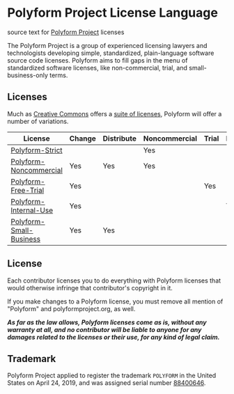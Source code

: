 # Polyform Project License Language

source text for [Polyform Project](https://polyformproject.org) licenses

The Polyform Project is a group of experienced licensing lawyers and technologists developing simple, standardized, plain-language software source code licenses.  Polyform aims to fill gaps in the menu of standardized software licenses, like non-commercial, trial, and small-business-only terms.

## Licenses

Much as [Creative Commons](https://creativecommons.org) offers a [suite of licenses](https://creativecommons.org/licenses/#licenses), Polyform will offer a number of variations.

| License                   | Change | Distribute | Noncommercial | Trial | Internal | SMB |
| ------------------------- | ------ | ---------- | ------------- | ----- | -------- | --- |
| [Polyform-Strict]         |        |            | Yes           |       |          |     |
| [Polyform-Noncommercial]  | Yes    | Yes        | Yes           |       |          |     |
| [Polyform-Free-Trial]     | Yes    |            |               | Yes   |          |     |
| [Polyform-Internal-Use]   | Yes    |            |               |       | Yes      |     |
| [Polyform-Small-Business] | Yes    | Yes        |               |       |          | Yes |

[Polyform-Strict]: ./Polyform-Strict.md
[Polyform-Noncommercial]: ./Polyform-Noncommercial.md
[Polyform-Free-Trial]: ./Polyform-Free-Trial.md
[Polyform-Internal-Use]: ./Polyform-Internal-Use.md
[Polyform-Small-Business]: ./Polyform-Small-Business.md

## License

Each contributor licenses you to do everything with Polyform licenses that would otherwise infringe that contributor's copyright in it.

If you make changes to a Polyform license, you must remove all mention of "Polyform" and polyformproject.org, as well.

***As far as the law allows, Polyform licenses come as is, without any warranty at all, and no contributor will be liable to anyone for any damages related to the licenses or their use, for any kind of legal claim.***

## Trademark

Polyform Project applied to register the trademark `POLYFORM` in the United States on April 24, 2019, and was assigned serial number [88400646](https://tsdr.uspto.gov/#caseNumber=88400646&caseType=SERIAL_NO&searchType=statusSearch).
